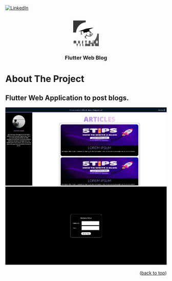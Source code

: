 <a name="readme-top"></a>

[![LinkedIn][linkedin-shield]][linkedin-url]

<!-- PROJECT LOGO -->
<br />
<div align="center">
  <a href="https://github.com/mustafayilmazdev/mydev_web_blog">
    <img src="images/logo.png" alt="Logo" width="80" height="80">
  </a>

  <h3 align="center">Flutter Web Blog</h3>

  <p align="center">
    

 
  </p>
</div>

<!-- ABOUT THE PROJECT -->

# About The Project
## Flutter Web Application to post blogs.
![web 1][product-screenshot1]
![web 2][product-screenshot2]




<p align="right">(<a href="#readme-top">back to top</a>)</p>

[linkedin-url]: https://linkedin.com/in/mustafa-yilmaz-dev
[linkedin-shield]: https://img.shields.io/badge/-LinkedIn-black.svg?style=for-the-badge&logo=linkedin&colorB=555
[product-screenshot1]: images/0.png
[product-screenshot2]: images/1.png
